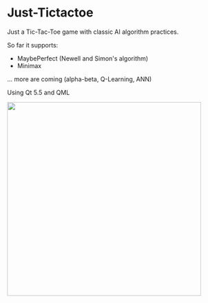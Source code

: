 # Just-Tictactoe
<body>
Just a Tic-Tac-Toe game with classic AI algorithm practices.<br>

So far it supports:<br>
- MaybePerfect (Newell and Simon's algorithm)
- Minimax


... more are coming (alpha-beta, Q-Learning, ANN)

Using Qt 5.5 and QML

<img src="http://i124.photobucket.com/albums/p24/moneypig/Untitled-1.jpg" height=450>
</body>

